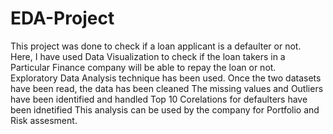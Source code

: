 # EDA-Project
This project was done to check if a loan applicant is a defaulter or not.
Here, I have used Data Visualization to check if the loan takers in a Particular Finance company will be able to repay the loan or not.
Exploratory Data Analysis technique has been used. 
Once the two datasets have been read, the data has been cleaned
The missing values and Outliers have been identified and handled
Top 10 Corelations for defaulters have been idnetified
This analysis can be used by the company for Portfolio and Risk assesment.
